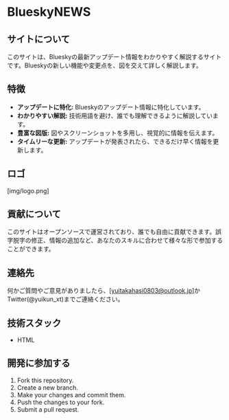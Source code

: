# BlueskyNEWS
## サイトについて

このサイトは、Blueskyの最新アップデート情報をわかりやすく解説するサイトです。Blueskyの新しい機能や変更点を、図を交えて詳しく解説します。

## 特徴

* **アップデートに特化:** Blueskyのアップデート情報に特化しています。
* **わかりやすい解説:** 技術用語を避け、誰でも理解できるように解説しています。
* **豊富な図版:** 図やスクリーンショットを多用し、視覚的に情報を伝えます。
* **タイムリーな更新:** アップデートが発表されたら、できるだけ早く情報を更新します。

## ロゴ

[img/logo.png]

## 貢献について

このサイトはオープンソースで運営されており、誰でも自由に貢献できます。誤字脱字の修正、情報の追加など、あなたのスキルに合わせて様々な形で参加することができます。

## 連絡先

何かご質問やご意見がありましたら、[yuitakahasi0803@outlook.jp]かTwitter(@yuikun_xt)までご連絡ください。

## 技術スタック

* HTML

## 開発に参加する

1. Fork this repository.
2. Create a new branch.
3. Make your changes and commit them.
4. Push the changes to your fork.
5. Submit a pull request.

